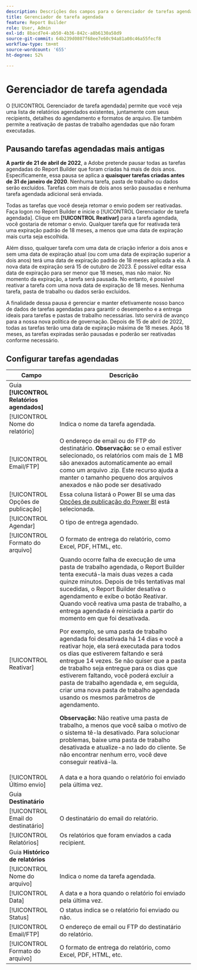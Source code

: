 ```yaml
---
description: Descrições dos campos para o Gerenciador de tarefas agendadas.
title: Gerenciador de tarefa agendada
feature: Report Builder
role: User, Admin
exl-id: 8bacd7e4-ab50-4b36-842c-a8b6130a58d9
source-git-commit: 64b239d0807f68ee7e60c94a81a08c46a55fecf8
workflow-type: tm+mt
source-wordcount: '655'
ht-degree: 52%

---
```


# Gerenciador de tarefa agendada

O [!UICONTROL Gerenciador de tarefa agendada] permite que você veja uma lista de relatórios agendados existentes, juntamente com seus recipients, detalhes do agendamento e formatos de arquivo. Ele também permite a reativação de pastas de trabalho agendadas que não foram executadas.

## Pausando tarefas agendadas mais antigas

**A partir de 21 de abril de 2022**, a Adobe pretende pausar todas as tarefas agendadas do Report Builder que foram criadas há mais de dois anos. Especificamente, essa pausa se aplica a **quaisquer tarefas criadas antes de 31 de janeiro de 2020**. Nenhuma tarefa, pasta de trabalho ou dados serão excluídos. Tarefas com mais de dois anos serão pausadas e nenhuma tarefa agendada adicional será enviada.

Todas as tarefas que você deseja retomar o envio podem ser reativadas. Faça logon no Report Builder e inicie o [!UICONTROL Gerenciador de tarefa agendada]. Clique em **[!UICONTROL Reativar]** para a tarefa agendada, você gostaria de retomar o envio. Qualquer tarefa que for reativada terá uma expiração padrão de 18 meses, a menos que uma data de expiração mais curta seja escolhida.

Além disso, qualquer tarefa com uma data de criação inferior a dois anos e sem uma data de expiração atual (ou com uma data de expiração superior a dois anos) terá uma data de expiração padrão de 18 meses aplicada a ela. A nova data de expiração será 15 de outubro de 2023. É possível editar essa data de expiração para ser menor que 18 meses, mas não maior. No momento da expiração, a tarefa será pausada. No entanto, é possível reativar a tarefa com uma nova data de expiração de 18 meses. Nenhuma tarefa, pasta de trabalho ou dados serão excluídos.

A finalidade dessa pausa é gerenciar e manter efetivamente nosso banco de dados de tarefas agendadas para garantir o desempenho e a entrega ideais para tarefas e pastas de trabalho necessárias. Isto servirá de avanço para a nossa nova política de governação. Depois de 15 de abril de 2022, todas as tarefas terão uma data de expiração máxima de 18 meses. Após 18 meses, as tarefas expiradas serão pausadas e poderão ser reativadas conforme necessário.

## Configurar tarefas agendadas

| Campo | Descrição |
| --- | --- |
| Guia **[!UICONTROL Relatórios agendados]** |  |
| [!UICONTROL Nome do relatório] | Indica o nome da tarefa agendada. |
| [!UICONTROL Email/FTP] | O endereço de email ou do FTP do destinatário. **Observação:** se o email estiver selecionado, os relatórios com mais de 1 MB são anexados automaticamente ao email como um arquivo .zip. Este recurso ajuda a manter o tamanho pequeno dos arquivos anexados e não pode ser desativado |
| [!UICONTROL Opções de publicação] | Essa coluna listará o Power BI se uma das [Opções de publicação do Power BI](https://experienceleague.adobe.com/docs/analytics/analyze/report-builder/publish-powerbi/power-bi.html) está selecionada. |
| [!UICONTROL Agendar] | O tipo de entrega agendado. |
| [!UICONTROL Formato do arquivo] | O formato de entrega do relatório, como Excel, PDF, HTML, etc. |
| [!UICONTROL Reativar] | Quando ocorre falha de execução de uma pasta de trabalho agendada, o Report Builder tenta executá-la mais duas vezes a cada quinze minutos. Depois de três tentativas mal sucedidas, o Report Builder desativa o agendamento e exibe o botão Reativar. Quando você reativa uma pasta de trabalho, a entrega agendada é reiniciada a partir do momento em que foi desativada.<p>Por exemplo, se uma pasta de trabalho agendada foi desativada há 14 dias e você a reativar hoje, ela será executada para todos os dias que estiverem faltando e será entregue 14 vezes. Se não quiser que a pasta de trabalho seja entregue para os dias que estiverem faltando, você poderá excluir a pasta de trabalho agendada e, em seguida, criar uma nova pasta de trabalho agendada usando os mesmos parâmetros de agendamento.<p>**Observação:** Não reative uma pasta de trabalho, a menos que você saiba o motivo de o sistema tê-la desativado. Para solucionar problemas, baixe uma pasta de trabalho desativada e atualize-a no lado do cliente. Se não encontrar nenhum erro, você deve conseguir reativá-la. |
| [!UICONTROL Último envio] | A data e a hora quando o relatório foi enviado pela última vez. |
| Guia **Destinatário** |  |
| [!UICONTROL Email do destinatário] | O destinatário do email do relatório. |
| [!UICONTROL Relatórios] | Os relatórios que foram enviados a cada recipient. |
| Guia **Histórico de relatórios** |  |
| [!UICONTROL Nome do arquivo] | Indica o nome da tarefa agendada. |
| [!UICONTROL Data] | A data e a hora quando o relatório foi enviado pela última vez. |
| [!UICONTROL Status] | O status indica se o relatório foi enviado ou não. |
| [!UICONTROL Email/FTP] | O endereço de email ou FTP do destinatário do relatório. |
| [!UICONTROL Formato do arquivo] | O formato de entrega do relatório, como Excel, PDF, HTML, etc. |
